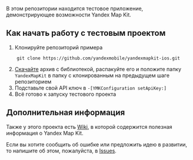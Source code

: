 В этом репозитории находится тестовое приложение, демонстрирующее возможности Yandex Map Kit.

Как начать работу с тестовым проектом
------------

1. Клонируйте репозиторий примера
 
```
    git clone https://github.com/yandexmobile/yandexmapkit-ios.git
```    

2. [Скачайте](https://github.com/downloads/yandexmobile/yandexmapkit-ios/YandexMapKit.zip) архив с библиотекой, распакуйте его и положите папку ``YandexMapKit`` в папку с клонированным на предыдущем шаге репозиторием
3. Подставьте свой API ключ в `-[YMKConfiguration setApiKey:]`
4. Всё готово к запуску тестового проекта

Дополнительная информация
---------------------------

Также у этого проекта есть [Wiki](https://github.com/yandexmobile/yandexmapkit-ios/wiki), в которой содержится полезная информация о Yandex Map Kit.

Если вы хотите сообщить об ошибке или предложить идею в развитии, то напишите об этом, пожалуйста, в [Issues](https://github.com/yandexmobile/yandexmapkit-ios/issues).
